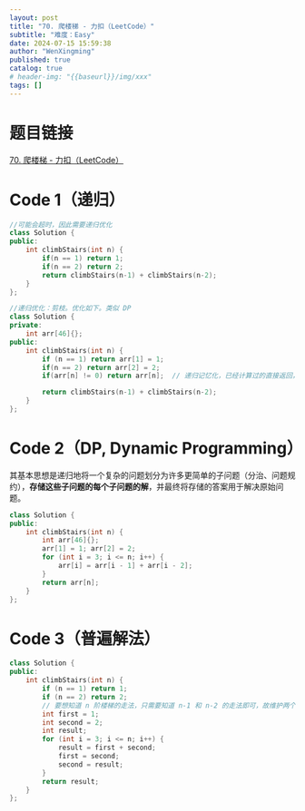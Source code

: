 ```yaml
---
layout: post
title: "70. 爬楼梯 - 力扣（LeetCode）"
subtitle: "难度：Easy"
date: 2024-07-15 15:59:38
author: "WenXingming"
published: true
catalog: true
# header-img: "{{baseurl}}/img/xxx"
tags: []
---
```


# 题目链接

[70. 爬楼梯 - 力扣（LeetCode）](https://leetcode.cn/problems/climbing-stairs/description/)

# Code 1（递归）

```C++
//可能会超时，因此需要递归优化
class Solution {
public:
	int climbStairs(int n) {
		if(n == 1) return 1;
		if(n == 2) return 2;
		return climbStairs(n-1) + climbStairs(n-2);
	}
};
```

```C++
//递归优化：剪枝。优化如下。类似 DP
class Solution {
private:
	int arr[46]{};
public:
	int climbStairs(int n) {
		if (n == 1) return arr[1] = 1;
		if(n == 2) return arr[2] = 2;
		if(arr[n] != 0) return arr[n];	// 递归记忆化，已经计算过的直接返回，不再重复计算

		return climbStairs(n-1) + climbStairs(n-2);
	}
};
```

# Code 2（DP, Dynamic Programming）

其基本思想是递归地将一个复杂的问题划分为许多更简单的子问题（分治、问题规约），**存储这些子问题的每个子问题的解**，并最终将存储的答案用于解决原始问题。

```C++
class Solution {
public:
	int climbStairs(int n) {
		int arr[46]{};
		arr[1] = 1; arr[2] = 2;
		for (int i = 3; i <= n; i++) {
			arr[i] = arr[i - 1] + arr[i - 2];
		}
		return arr[n];
	}
};
```

# Code 3（普遍解法）

```C++
class Solution {
public:
	int climbStairs(int n) {
		if (n == 1) return 1;
		if (n == 2) return 2;
		// 要想知道 n 阶楼梯的走法，只需要知道 n-1 和 n-2 的走法即可，故维护两个变量即可
		int first = 1;
		int second = 2;
		int result;
		for (int i = 3; i <= n; i++) {
			result = first + second;
			first = second;
			second = result;
		}
		return result;
	}
};
```
